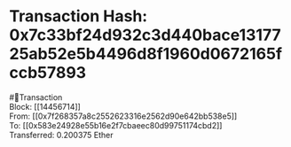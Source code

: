 
Transaction Hash: 0x7c33bf24d932c3d440bace1317725ab52e5b4496d8f1960d0672165fccb57893
====================================================================================
  
#💸Transaction  
Block: [[14456714]]  
From: [[0x7f268357a8c2552623316e2562d90e642bb538e5]]  
To: [[0x583e24928e55b16e2f7cbaeec80d99751174cbd2]]  
Transferred: 0.200375 Ether
